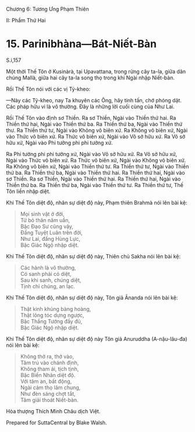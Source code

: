  

Chương 6: Tương Ưng Phạm Thiên

II: Phẩm Thứ Hai

# 15\. Parinibhàna—Bát-Niết-Bàn

S.i,157

Một thời Thế Tôn ở Kusinàrà, tại Upavattana, trong rừng cây ta-la, giữa dân chúng Mallà, giữa hai cây ta-la song thọ trong khi Ngài nhập Niết-bàn.

Rồi Thế Tôn nói với các vị Tỷ-kheo:

—Này các Tỷ-kheo, nay Ta khuyên các Ông, hãy tinh tấn, chớ phóng dật. Các pháp hữu vi là vô thường. Ðây là những lời cuối cùng của Như Lai.

Rồi Thế Tôn vào định sơ Thiền. Ra sơ Thiền, Ngài vào Thiền thứ hai. Ra Thiền thứ hai, Ngài vào Thiền thứ ba. Ra Thiền thứ ba, Ngài vào Thiền thứ thư. Ra Thiền thứ tư, Ngài vào Không vô biên xứ. Ra Không vô biên xứ, Ngài vào Thức vô biên xứ. Ra Thức vô biên xứ, Ngài vào Vô sở hữu xứ. Ra Vô sở hữu xứ, Ngài vào Phi tưởng phi phi tưởng xứ.

Ra Phi tưởng phi phi tưởng xứ, Ngài vào Vô sở hữu xứ. Ra Vô sở hữu xứ, Ngài vào Thức vô biên xứ. Ra Thức vô biên xứ, Ngài vào Không vô biên xứ. Ra Không vô biên xứ, Ngài vào Thiền thứ tư. Ra Thiền thứ tư, Ngài vào Thiền thứ ba. Ra Thiền thứ ba, Ngài vào Thiền thứ hai. Ra Thiền thứ hai, Ngài vào sơ Thiền. Ra sơ Thiền, Ngài vào Thiền thứ hai. Ra Thiền thứ hai, Ngài vào Thiền thứ ba. Ra Thiền thứ ba, Ngài vào Thiền thứ tư. Ra Thiền thứ tư, Thế Tôn liền nhập diệt.

Khi Thế Tôn diệt độ, nhân sự diệt độ này, Phạm thiên Brahmà nói lên bài kệ:

> Mọi sinh vật ở đời,  
> Tử bỏ thân năm uẩn,  
> Bậc Ðạo Sư cũng vậy,  
> Ðấng Tuyệt Luân trên đời,  
> Như Lai, đấng Hùng Lực,  
> Bậc Giác Ngộ nhập diệt.

Khi Thế Tôn diệt độ, nhân sự diệt độ này, Thiên chủ Sakha nói lên bài kệ:

> Các hành là vô thường,  
> Có sanh phải có diệt,  
> Sau khi sanh, chúng diệt,  
> Tịnh chỉ chúng, an lạc.

Khi Thế Tôn diệt độ, nhân sự diệt độ này, Tôn giả Ānanda nói lên bài kệ:

> Thật kinh khủng bàng hoàng,  
> Thật lông tóc dựng ngược,  
> Bậc Thắng Tướng đầy đủ,  
> Bậc Giác Ngộ nhập diệt.

Khi Thế Tôn diệt độ, nhân sự diệt độ này Tôn giả Anuruddha (A-nậu-lâu-đa) nói lên bài kệ:

> Không thở ra, thở vào,  
> Tâm trú vào chánh định,  
> Không tham ái, tịch tịnh,  
> Bậc Biến Nhãn diệt độ.  
> Với tâm an, bất động,  
> Ngài cảm thọ lâm chung,  
> Như đèn sáng chợt tắt,  
> Tâm giải thoát Niết-bàn.

Hòa thượng Thích Minh Châu dịch Việt.

Prepared for SuttaCentral by Blake Walsh.